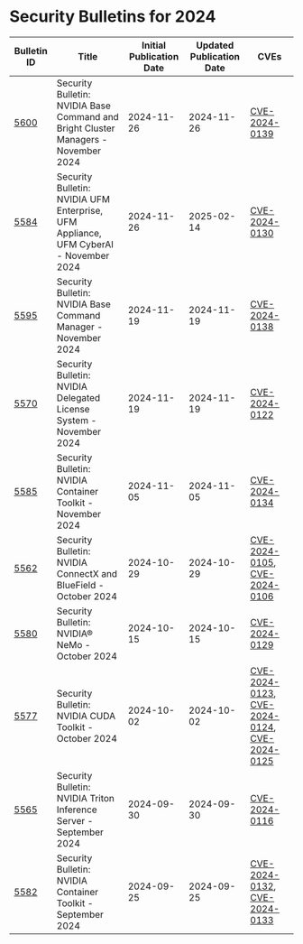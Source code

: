 # Security Bulletins for 2024

| Bulletin ID | Title | Initial Publication Date | Updated Publication Date | CVEs |
|-------------|-------|-------------------------|-------------------------|------|
| [5600](5600/5600.md) | Security Bulletin: NVIDIA Base Command and Bright Cluster Managers - November 2024 | 2024-11-26 | 2024-11-26 | [CVE-2024-0139](5600/CVE-2024-0139.json) |
| [5584](5584/5584.md) | Security Bulletin: NVIDIA UFM Enterprise, UFM Appliance, UFM CyberAI - November 2024 | 2024-11-26 | 2025-02-14 | [CVE-2024-0130](5584/CVE-2024-0130.json) |
| [5595](5595/5595.md) | Security Bulletin: NVIDIA Base Command Manager - November 2024 | 2024-11-19 | 2024-11-19 | [CVE-2024-0138](5595/CVE-2024-0138.json) |
| [5570](5570/5570.md) | Security Bulletin: NVIDIA Delegated License System - November 2024 | 2024-11-19 | 2024-11-19 | [CVE-2024-0122](5570/CVE-2024-0122.json) |
| [5585](5585/5585.md) | Security Bulletin: NVIDIA Container Toolkit - November 2024 | 2024-11-05 | 2024-11-05 | [CVE-2024-0134](5585/CVE-2024-0134.json) |
| [5562](5562/5562.md) | Security Bulletin: NVIDIA ConnectX and BlueField - October 2024 | 2024-10-29 | 2024-10-29 | [CVE-2024-0105](5562/CVE-2024-0105.json), [CVE-2024-0106](5562/CVE-2024-0106.json) |
| [5580](5580/5580.md) | Security Bulletin: NVIDIA® NeMo - October 2024 | 2024-10-15 | 2024-10-15 | [CVE-2024-0129](5580/CVE-2024-0129.json) |
| [5577](5577/5577.md) | Security Bulletin: NVIDIA CUDA Toolkit - October 2024 | 2024-10-02 | 2024-10-02 | [CVE-2024-0123](5577/CVE-2024-0123.json), [CVE-2024-0124](5577/CVE-2024-0124.json), [CVE-2024-0125](5577/CVE-2024-0125.json) |
| [5565](5565/5565.md) | Security Bulletin: NVIDIA Triton Inference Server - September 2024 | 2024-09-30 | 2024-09-30 | [CVE-2024-0116](5565/CVE-2024-0116.json) |
| [5582](5582/5582.md) | Security Bulletin: NVIDIA Container Toolkit - September 2024 | 2024-09-25 | 2024-09-25 | [CVE-2024-0132](5582/CVE-2024-0132.json), [CVE-2024-0133](5582/CVE-2024-0133.json) |
